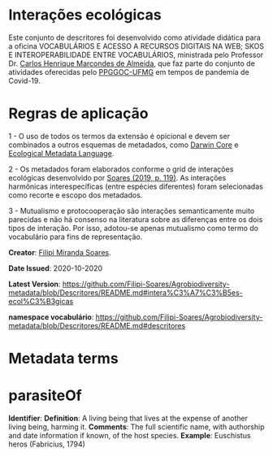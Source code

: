 # Interações ecológicas
Este conjunto de descritores foi desenvolvido como atividade didática para a oficina VOCABULÁRIOS E ACESSO A RECURSOS DIGITAIS NA WEB; SKOS E 
INTEROPERABILIDADE ENTRE VOCABULÁRIOS, ministrada pelo Professor Dr. <a href="http://lattes.cnpq.br/6126712875843734">Carlos Henrique Marcondes de Almeida</a>, que faz parte do conjunto de atividades oferecidas pelo <a href="http://ppggoc.eci.ufmg.br/">PPGGOC-UFMG</a> em tempos de pandemia de Covid-19.

# Regras de aplicação
1 - O uso de todos os termos da extensão é opicional e devem ser combinados a outros esquemas de metadados, como <a href="https://dwc.tdwg.org">Darwin Core</a> e <a href="https://eml.ecoinformatics.org">Ecological Metadata Language</a>.

2 - Os metadados foram elaborados conforme o grid de interações ecológicas desenvolvido por <a href="https://www.doi.org/10.13140/RG.2.2.14404.45446">Soares (2019, p. 119)</a>. As interações harmônicas interespecíficas (entre espécies diferentes) foram selecionadas como recorte e escopo dos metadados.

3 - Mutualismo e protocooperação são interações semanticamente muito parecidas e não há consenso na literatura sobre as diferenças entre os dois tipos de interação. Por isso, adotou-se apenas mutualismo como termo do vocabulário para fins de representação. 

<b>Creator</b>: <a href="http://lattes.cnpq.br/1290270601346793">Filipi Miranda Soares</a>.

<b>Date Issued</b>: 2020-10-2020

<b>Latest Version</b>: https://github.com/Filipi-Soares/Agrobiodiversity-metadata/blob/Descritores/README.md#intera%C3%A7%C3%B5es-ecol%C3%B3gicas

<b>namespace vocabulário</b>: https://github.com/Filipi-Soares/Agrobiodiversity-metadata/blob/Descritores/README.md#descritores

# Metadata terms

# parasiteOf
<b>Identifier</b>: 
<b>Definition</b>: A living being that lives at the expense of another living being, harming it.
<b>Comments</b>: The full scientific name, with authorship and date information if known, of the host species.
<b>Example</b>: Euschistus heros (Fabricius, 1794)
